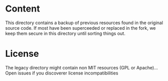 # Content

This directory contains a backup of previous resources found in the
original source code. If most have been superceeded or replaced in the fork,
we keep them secure in this directory until sorting things out.

# License

The legacy directory might contain non MIT resources (GPL or Apache)... Open issues if 
you discoverer license incompatibilities
